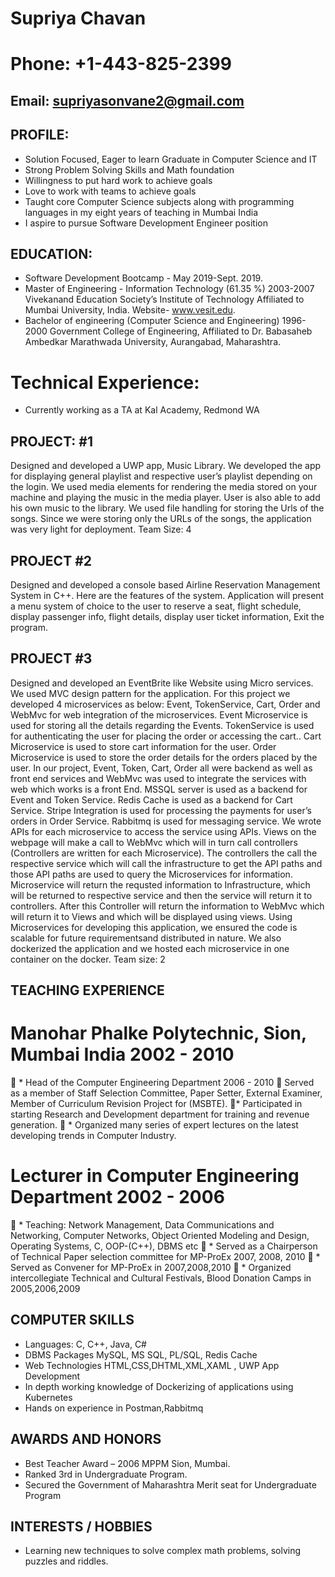 #                                                             Supriya Chavan
#                                                         Phone: +1-443-825-2399                                    
##                                                   Email: supriyasonvane2@gmail.com

## PROFILE:
* Solution Focused, Eager to learn Graduate in Computer Science and IT
* Strong Problem Solving Skills and Math foundation
* Willingness to put hard work to achieve goals
* Love to work with teams to achieve goals
* Taught core Computer Science subjects along with programming languages in my eight years of
teaching in Mumbai India
* I aspire to pursue Software Development Engineer position

## EDUCATION:
* Software Development Bootcamp - May 2019-Sept. 2019.
* Master of Engineering - Information Technology (61.35 %) 2003-2007 Vivekanand Education Society’s
Institute of Technology Affiliated to Mumbai University, India. Website- www.vesit.edu.
* Bachelor of engineering (Computer Science and Engineering) 1996-2000 Government College of
Engineering, Affiliated to Dr. Babasaheb Ambedkar Marathwada University, Aurangabad, Maharashtra. 
# Technical Experience:
* Currently working as a TA at Kal Academy, Redmond WA 

## PROJECT: #1
Designed and developed a UWP app, Music Library. We developed the app for displaying
general playlist and respective user’s playlist depending on the login. We used media elements for
rendering the media stored on your machine and playing the music in the media player. User is also able
to add his own music to the library. We used file handling for storing the Urls of the songs. Since we
were storing only the URLs of the songs, the application was very light for deployment.
Team Size: 4

## PROJECT  #2 
Designed and developed a console based Airline Reservation Management System in C++. Here
are the features of the system. Application will present a menu system of choice to the user to reserve a
seat, flight schedule, display passenger info, flight details, display user ticket information, Exit the
program.

## PROJECT #3

Designed and developed an EventBrite like Website using Micro services. We used MVC design
pattern for the application. For this project we developed 4 microservices as below:
Event, TokenService, Cart, Order and WebMvc for web integration of the microservices. Event
Microservice is used for storing all the details regarding the Events. TokenService is used for
authenticating the user for placing the order or accessing the cart.. Cart Microservice is used to store
cart information for the user. Order Microservice is used to store the order details for the orders placed
by the user. In our project, Event, Token, Cart, Order all were backend as well as front end services and
WebMvc was used to integrate the services with web which works is a front End. MSSQL server is used
as a backend for Event and Token Service. Redis Cache is used as a backend for Cart Service. Stripe 
Integration is used for processing the payments for user’s orders in Order Service. Rabbitmq is used for
messaging service.
We wrote APIs for each microservice to access the service using APIs. Views on the webpage will
make a call to WebMvc which will in turn call controllers (Controllers are written for each Microservice).
The controllers the call the respective service which will call the infrastructure to get the API paths and
those API paths are used to query the Microservices for information. Microservice will return the
requsted information to Infrastructure, which will be returned to respective service and then the service
will return it to controllers. After this Controller will return the information to WebMvc which will return
it to Views and which will be displayed using views.
Using Microservices for developing this application, we ensured the code is scalable for future
requirementsand distributed in nature. We also dockerized the application and we hosted each
microservice in one container on the docker. 
Team size: 2
## TEACHING EXPERIENCE
# Manohar Phalke Polytechnic, Sion, Mumbai India 2002 - 2010
 * Head of the Computer Engineering Department 2006 - 2010
 Served as a member of Staff Selection Committee, Paper Setter, External Examiner, Member of
 Curriculum Revision Project for (MSBTE).
* Participated in starting Research and Development department for training and revenue
generation.
 * Organized many series of expert lectures on the latest developing trends in Computer Industry. 
# Lecturer in Computer Engineering Department 2002 - 2006
 * Teaching: Network Management, Data Communications and Networking, Computer Networks,
Object Oriented Modeling and Design, Operating Systems, C, OOP-(C++), DBMS etc
 * Served as a Chairperson of Technical Paper selection committee for MP-ProEx 2007, 2008, 2010
 * Served as Convener for MP-ProEx in 2007,2008,2010
 * Organized intercollegiate Technical and Cultural Festivals, Blood Donation Camps in
2005,2006,2009
## COMPUTER SKILLS
 * Languages: C, C++, Java, C#
 * DBMS Packages MySQL, MS SQL, PL/SQL, Redis Cache 
 * Web Technologies HTML,CSS,DHTML,XML,XAML , UWP App Development
 * In depth working knowledge of Dockerizing of applications using Kubernetes
 * Hands on experience in Postman,Rabbitmq
## AWARDS AND HONORS
* Best Teacher Award – 2006 MPPM Sion, Mumbai.  
* Ranked 3rd in Undergraduate Program. 
* Secured the Government of Maharashtra Merit seat for Undergraduate Program 
## INTERESTS / HOBBIES
* Learning new techniques to solve complex math problems, solving puzzles and riddles.





